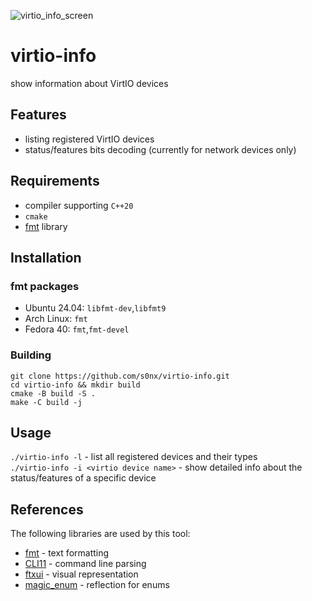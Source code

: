 ![virtio_info_screen](https://github.com/user-attachments/assets/ec4858ff-c961-42b8-894b-e43cf8a0eb98)

# virtio-info
show information about VirtIO devices

## Features
* listing registered VirtIO devices
* status/features bits decoding (currently for network devices only)

## Requirements
 * compiler supporting `C++20`
 * `cmake`
 * [fmt](https://github.com/fmtlib/fmt) library

## Installation
### fmt packages
 * Ubuntu 24.04: `libfmt-dev`,`libfmt9`
 * Arch Linux: `fmt`
 * Fedora 40: `fmt`,`fmt-devel`

### Building
```
git clone https://github.com/s0nx/virtio-info.git
cd virtio-info && mkdir build
cmake -B build -S .
make -C build -j
```

## Usage
`./virtio-info -l` - list all registered devices and their types  
`./virtio-info -i <virtio device name>` - show detailed info about the status/features of a specific device

## References
The following libraries are used by this tool:
 * [fmt](https://github.com/fmtlib/fmt) - text formatting
 * [CLI11](https://github.com/CLIUtils/CLI11) - command line parsing
 * [ftxui](https://github.com/ArthurSonzogni/FTXUI) - visual representation
 * [magic_enum](https://github.com/Neargye/magic_enum) - reflection for enums

